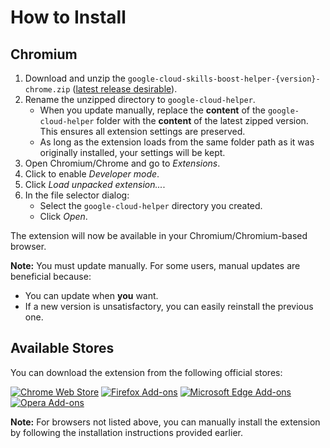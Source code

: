 # How to Install

## Chromium

1. Download and unzip the `google-cloud-skills-boost-helper-{version}-chrome.zip` ([latest release desirable](https://github.com/ePlus-DEV/google-cloud-skills-boost-helper/releases)).
2. Rename the unzipped directory to `google-cloud-helper`.
   - When you update manually, replace the **content** of the `google-cloud-helper` folder with the **content** of the latest zipped version. This ensures all extension settings are preserved.
   - As long as the extension loads from the same folder path as it was originally installed, your settings will be kept.
3. Open Chromium/Chrome and go to _Extensions_.
4. Click to enable _Developer mode_.
5. Click _Load unpacked extension..._.
6. In the file selector dialog:
   - Select the `google-cloud-helper` directory you created.
   - Click _Open_.

The extension will now be available in your Chromium/Chromium-based browser.

**Note:** You must update manually. For some users, manual updates are beneficial because:

- You can update when **you** want.
- If a new version is unsatisfactory, you can easily reinstall the previous one.

## Available Stores

You can download the extension from the following official stores:

[![Chrome Web Store](https://github.com/user-attachments/assets/4d8fd051-4c28-4290-afb8-9c182bb2b5d3)](https://chromewebstore.google.com/detail/google-cloud-skills-boost/lmbhjioadhcoebhgapaidogodllonbgg?utm_source=github) [![Firefox Add-ons](https://github.com/user-attachments/assets/20177a18-81db-45ed-8838-64c29df48d34)](https://addons.mozilla.org/addon/cloud-skills-boost-helper) [![Microsoft Edge Add-ons](https://github.com/user-attachments/assets/29994e96-2de9-4136-8f0e-b98c65c0cb28)](https://github.com/ePlus-DEV/google-cloud-skills-boost-helper/releases/?utm_source=github) [![Opera Add-ons](https://github.com/user-attachments/assets/56481763-2d91-408d-8c45-eba77e2dc4c4)](https://github.com/ePlus-DEV/google-cloud-skills-boost-helper/releases/?utm_source=github)

**Note:** For browsers not listed above, you can manually install the extension by following the installation instructions provided earlier.
